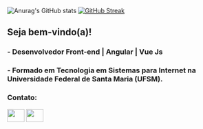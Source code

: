 ![Anurag's GitHub stats](https://github-readme-stats.vercel.app/api?username=GustavodSouza&show_icons=true&theme=radical)
[![GitHub Streak](https://github-readme-streak-stats.herokuapp.com/?user=GustavodSouza&theme=radical)](https://git.io/streak-stats)

<h2>Seja bem-vindo(a)!</h2>
<h3>- Desenvolvedor Front-end | Angular | Vue Js</h3>
<h3>- Formado em Tecnologia em Sistemas para Internet na Universidade Federal de Santa Maria (UFSM).</h3>
<h3 align="left">Contato:</h3>
<p align="left">
<a href="https://www.linkedin.com/in/gustavo-de-souza-de-lima-084024b4/" target="blank"><img align="center" src="https://cdn.jsdelivr.net/npm/simple-icons@3.0.1/icons/linkedin.svg" alt="" height="30" width="40" /></a>
<a href="https://www.instagram.com/_gustavodsouza/" target="blank"><img align="center" src="https://cdn.jsdelivr.net/npm/simple-icons@3.0.1/icons/instagram.svg" alt="" height="30" width="40" /></a>
</p>

